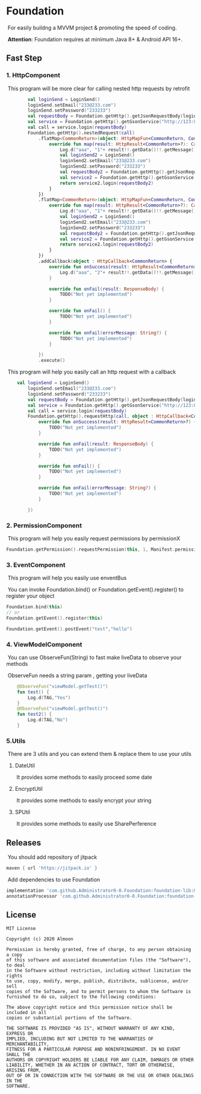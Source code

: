 # Foundation

​	For easily buildng a MVVM project & promoting the speed of coding.

​	**Attention**: Foundation requires at minimum Java 8+ & Android API 16+.

## Fast Step

### 1. HttpComponent

​		This program will be more clear for calling nested http requests by retrofit

```kotlin
        val loginSend = LoginSend()
        loginSend.setEmail("233@233.com")
        loginSend.setPassword("233233")
        val requestBody = Foundation.getHttp().getJsonRequestBody(loginSend)
        val service = Foundation.getHttp().getGsonService("http://123:8000/", RetrofitService::class)
        val call = service.login(requestBody)
        Foundation.getHttp().nestedRequest(call)
            .flatMap<CommonReturn>(object: HttpMapFun<CommonReturn, CommonReturn> {
                override fun map(result: HttpResult<CommonReturn>?): Call<CommonReturn> {
                    Log.d("aaa", "1"+ result!!.getData()!!.getMessage())
                    val loginSend2 = LoginSend()
                    loginSend2.setEmail("233@233.com")
                    loginSend2.setPassword("233233")
                    val requestBody2 = Foundation.getHttp().getJsonRequestBody(loginSend2)
                    val service2 = Foundation.getHttp().getGsonService("http://123:8000/", RetrofitService::class)
                    return service2.login(requestBody2)
                }
            })
            .flatMap<CommonReturn>(object: HttpMapFun<CommonReturn, CommonReturn> {
                override fun map(result: HttpResult<CommonReturn>?): Call<CommonReturn> {
                    Log.d("aaa", "1"+ result!!.getData()!!.getMessage())
                    val loginSend2 = LoginSend()
                    loginSend2.setEmail("233@233.com")
                    loginSend2.setPassword("233233")
                    val requestBody2 = Foundation.getHttp().getJsonRequestBody(loginSend2)
                    val service2 = Foundation.getHttp().getGsonService("http://123:8000/", RetrofitService::class)
                    return service2.login(requestBody2)
                }
            })
            .addCallback(object : HttpCallback<CommonReturn> {
                override fun onSuccess(result: HttpResult<CommonReturn>?) {
                    Log.d("aaa", "2"+ result!!.getData()!!.getMessage())
                }

                override fun onFail(result: ResponseBody) {
                    TODO("Not yet implemented")
                }

                override fun onFail() {
                    TODO("Not yet implemented")
                }

                override fun onFail(errorMessage: String?) {
                    TODO("Not yet implemented")
                }

            })
            .execute()
```

​		This program will help you easily call an http request with a callback

```kotlin
	val loginSend = LoginSend()
        loginSend.setEmail("233@233.com")
        loginSend.setPassword("233233")
        val requestBody = Foundation.getHttp().getJsonRequestBody(loginSend)
        val service = Foundation.getHttp().getGsonService("http://123:8000/", RetrofitService::class)
        val call = service.login(requestBody)
        Foundation.getHttp().requestHttp(call, object : HttpCallback<CommonReturn> {
            override fun onSuccess(result: HttpResult<CommonReturn>?) {
                TODO("Not yet implemented")
            }

            override fun onFail(result: ResponseBody) {
                TODO("Not yet implemented")
            }

            override fun onFail() {
                TODO("Not yet implemented")
            }

            override fun onFail(errorMessage: String?) {
                TODO("Not yet implemented")
            }

        })
```

### 2. PermissionComponent

​			This program will help you easily request permissions by permissionX

```kotlin
Foundation.getPermission().requestPermission(this, 1, Manifest.permission.WRITE_EXTERNAL_STORAGE)
```

### 3. EventComponent

​			This program will help you easily use enventBus

​			You can invoke Foundation.bind() or Foundation.getEvent().register() to register your object

```kotlin
Foundation.bind(this)
// or
Foundation.getEvent().register(this)

Foundation.getEvent().postEvent("test","hello")
```

### 4. ViewModelComponent

​		You can use ObserveFun(String) to fast make liveData to observe your methods

​		ObserveFun needs a string param , getting your liveData 

```kotlin
    @ObserveFun("viewModel.getTest()")
    fun test() {
        Log.d(TAG,"Yes")
    }
    @ObserveFun("viewModel.getTest()")
    fun test2() {
        Log.d(TAG,"No")
    }
```

### 5.Utils

​		There are 3 utils and you can extend them & replace them to use your utils

  1. DateUtil

     ​	It provides some methods to easily proceed some date

  2. EncryptUtil

     ​	It provides some methods to easily encrypt your string

  3. SPUtil

     ​	It provides some methods to easily use SharePerference

## Releases

​	You should add repository of jitpack

```groovy
maven { url 'https://jitpack.io' }
```

​	Add dependencies to use Foundation

```groovy
implementation 'com.github.Administrator0-0.Foundation:foundation-lib:0.01'
annotationProcessor 'com.github.Administrator0-0.Foundation:foundation-processor:0.01'
```

## License

```
MIT License

Copyright (c) 2020 Almoon

Permission is hereby granted, free of charge, to any person obtaining a copy
of this software and associated documentation files (the "Software"), to deal
in the Software without restriction, including without limitation the rights
to use, copy, modify, merge, publish, distribute, sublicense, and/or sell
copies of the Software, and to permit persons to whom the Software is
furnished to do so, subject to the following conditions:

The above copyright notice and this permission notice shall be included in all
copies or substantial portions of the Software.

THE SOFTWARE IS PROVIDED "AS IS", WITHOUT WARRANTY OF ANY KIND, EXPRESS OR
IMPLIED, INCLUDING BUT NOT LIMITED TO THE WARRANTIES OF MERCHANTABILITY,
FITNESS FOR A PARTICULAR PURPOSE AND NONINFRINGEMENT. IN NO EVENT SHALL THE
AUTHORS OR COPYRIGHT HOLDERS BE LIABLE FOR ANY CLAIM, DAMAGES OR OTHER
LIABILITY, WHETHER IN AN ACTION OF CONTRACT, TORT OR OTHERWISE, ARISING FROM,
OUT OF OR IN CONNECTION WITH THE SOFTWARE OR THE USE OR OTHER DEALINGS IN THE
SOFTWARE.
```


